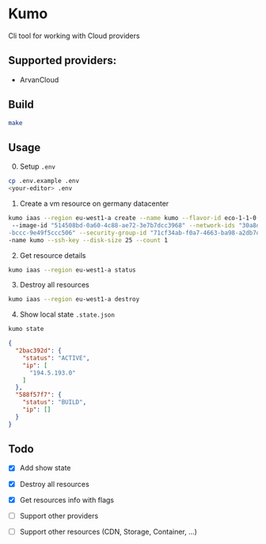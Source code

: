 # Kumo

Cli tool for working with Cloud providers

## Supported providers:
- ArvanCloud

## Build
```bash
make
```
## Usage
0. Setup `.env`
```bash
cp .env.example .env
<your-editor> .env
```
1. Create a vm resource on germany datacenter
```bash
kumo iaas --region eu-west1-a create --name kumo --flavor-id eco-1-1-0
 --image-id "514508bd-0a60-4c88-ae72-3e7b7dcc3968" --network-ids "30a8d5e8-4752-4974
-bccc-9e49f5ccc506" --security-group-id "71cf34ab-f0a7-4663-ba98-a2db7d0a1972" --key
-name kumo --ssh-key --disk-size 25 --count 1
```
2. Get resource details
```bash
kumo iaas --region eu-west1-a status
```
3. Destroy all resources
```bash
kumo iaas --region eu-west1-a destroy
```
4. Show local state `.state.json`
```bash
kumo state
```
```json
{
  "2bac392d": {
    "status": "ACTIVE",
    "ip": [
      "194.5.193.0"
    ]
  },
  "588f57f7": {
    "status": "BUILD",
    "ip": []
  }
}
```
## Todo
- [x] Add show state
- [x] Destroy all resources
- [x] Get resources info with flags
- [ ] Support other providers
- [ ] Support other resources (CDN, Storage, Container, ...)

